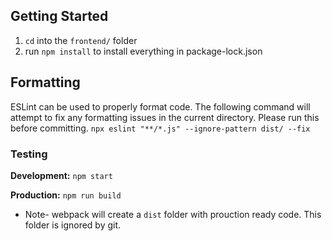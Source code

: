 ## Getting Started

1. `cd` into the `frontend/` folder
2. run `npm install` to install everything in package-lock.json

## Formatting

ESLint can be used to properly format code. The following command will attempt to fix any formatting issues in the current directory. Please run this before committing.
`npx eslint "**/*.js" --ignore-pattern dist/ --fix`

### Testing

**Development:** `npm start`

**Production:** `npm run build`

- Note- webpack will create a `dist` folder with prouction ready code. This folder is ignored by git.
